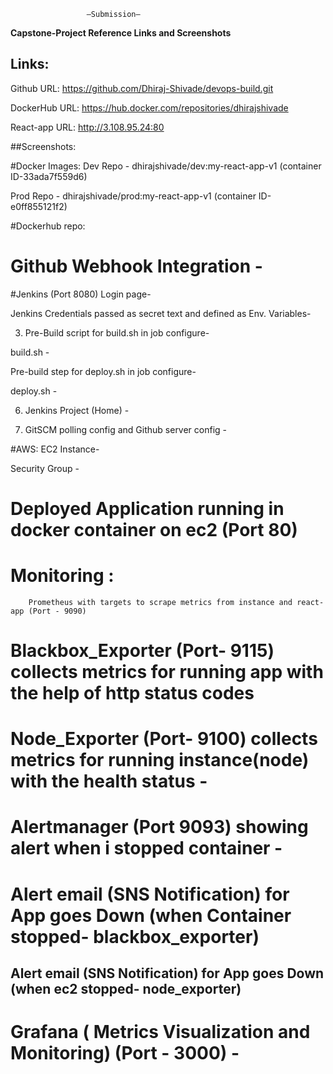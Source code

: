                      —Submission—



****Capstone-Project Reference Links and Screenshots****

## Links:

Github URL:  https://github.com/Dhiraj-Shivade/devops-build.git

DockerHub URL: https://hub.docker.com/repositories/dhirajshivade

React-app URL: http://3.108.95.24:80


##Screenshots: 

#Docker Images:
Dev Repo - dhirajshivade/dev:my-react-app-v1 (container ID-33ada7f559d6)

Prod Repo - dhirajshivade/prod:my-react-app-v1 (container ID-e0ff855121f2)





#Dockerhub repo: 






# Github Webhook Integration - 


















#Jenkins (Port 8080)
Login page-
 


Jenkins Credentials passed as secret text and defined as Env. Variables-






3) Pre-Build script for build.sh in job configure-
 




















build.sh -



Pre-build step for deploy.sh in job configure- 















deploy.sh -





6) Jenkins Project (Home) -


7) GitSCM polling config and Github server config -



#AWS:
EC2 Instance-


Security Group -

# Deployed Application running in docker container on ec2 (Port 80)




# Monitoring :
        Prometheus with targets to scrape metrics from instance and react-app (Port - 9090)



# Blackbox_Exporter (Port- 9115) collects metrics for running app with the help of http status codes






# Node_Exporter (Port- 9100) collects metrics for running instance(node) with the health status -
















# Alertmanager (Port 9093) showing alert when i stopped container -





# Alert email (SNS Notification) for App goes Down (when Container stopped- blackbox_exporter)



## Alert email (SNS Notification) for App goes Down (when ec2 stopped- node_exporter)




# Grafana ( Metrics Visualization and Monitoring) (Port - 3000) -

